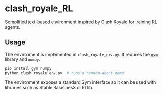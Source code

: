 # clash_royale_RL

Semplified text-based environment inspired by Clash Royale for training RL agents.

## Usage

The environment is implemented in `clash_royale_env.py`. It requires the
[`gym`](https://www.gymlibrary.dev/) library and `numpy`.

```bash
pip install gym numpy
python clash_royale_env.py  # runs a random-agent demo
```

The environment exposes a standard Gym interface so it can be used with
libraries such as Stable Baselines3 or RLlib.

